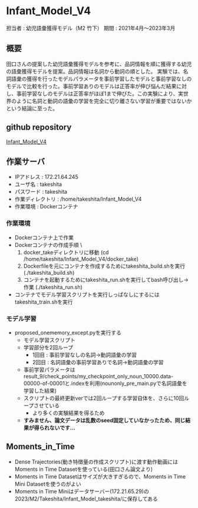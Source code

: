 # Infant_Model_V4
担当者 : 幼児語彙獲得モデル（M2 竹下）
期間 : 2021年4月～2023年3月

## 概要
田口さんの提案した幼児語彙獲得モデルを参考に、品詞情報を順に獲得する幼児の語彙獲得モデルを提案。品詞情報は名詞から動詞の順とした。
実験では、名詞語彙の獲得を行ったモデルパラメータを事前学習したモデルと事前学習なしのモデルで比較を行った。事前学習ありのモデルは正答率が伸び悩んだ結果に対し、事前学習なしのモデルは正答率がほぼ1まで伸びた。この実験により、実世界のように名詞と動詞の語彙の学習を完全に切り離さない学習が重要ではないかという結論に至った。

## github repository
[Infant_Model_V4](https://github.com/Minami-Lab-UEC/Infant_Model_V4)

## 作業サーバ
- IPアドレス : 172.21.64.245
- ユーザ名 : takeshita
- パスワード : takeshita
- 作業ディレクトリ : /home/takeshita/Infant_Model_V4
- 作業環境 : Dockerコンテナ

### 作業環境
- Dockerコンテナ上で作業
- Dockerコンテナの作成手順 \
	1. docker_takeディレクトリに移動 (cd /home/takeshita/Infant_Model_V4/docker_take)
	2. Dockerfileを元にコンテナを作成するためにtakeshita_build.shを実行 (./takeshita_build.sh)
	3. コンテナを起動するためにtakeshita_run.shを実行してbash呼び出し→作業 (./takeshita_run.sh)
- コンテナでモデル学習スクリプトを実行しっぱなしにするにはtakeshita_train.shを実行

### モデル学習
- proposed_onememory_except.pyを実行する
	- モデル学習スクリプト
	- 学習部分を2回ループ
		- 1回目 : 事前学習なしの名詞→動詞語彙の学習
		- 2回目 : 名詞語彙の事前学習ありで名詞→動詞語彙の学習
	- 事前学習パラメータは result_9/check_points/my_checkpoint_only_noun_10000.data-00000-of-00001と.indexを利用(nounonly_pre_main.pyで名詞語彙を学習した結果)
	- スクリプトの最終更新verでは2回ループする学習自体を、さらに10回ループさせている
		- より多くの実験結果を得るため
	- **すみません、論文データは乱数のseed固定していなかったため、同じ結果が得られないです...**

## Moments_in_Time
- Dense Trajectories(動き特徴量の作成スクリプト)に渡す動作動画にはMoments in Time Datasetを使っている(田口さん論文より)
- Moments in Time Datasetはサイズが大きすぎるので、Moments in Time Mini Datasetを使うのがよい
- Moments in Time Miniはデータサーバー(172.21.65.29)の2023/M2/Takeshita/Infant_Model_takeshita/に保存してある



